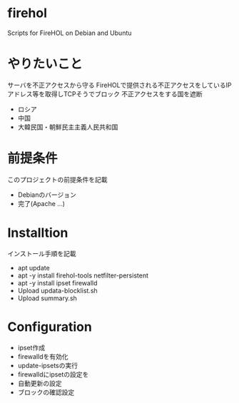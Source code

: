# firehol
Scripts for FireHOL on Debian and Ubuntu

# やりたいこと
サーバを不正アクセスから守る
FireHOLで提供される不正アクセスをしているIPアドレス等を取得しTCPそうでブロック
不正アクセスをする国を遮断
- ロシア
- 中国
- 大韓民国・朝鮮民主主義人民共和国

# 前提条件
このプロジェクトの前提条件を記載
- Debianのバージョン
- 完了(Apache ...)

# Installtion
インストール手順を記載
- apt update
- apt -y install firehol-tools netfilter-persistent
- apt -y install ipset firewalld
- Upload updata-blocklist.sh
- Upload summary.sh

# Configuration
- ipset作成
- firewalldを有効化
- update-ipsetsの実行
- firewalldにipsetの設定を
- 自動更新の設定
- ブロックの確認設定
